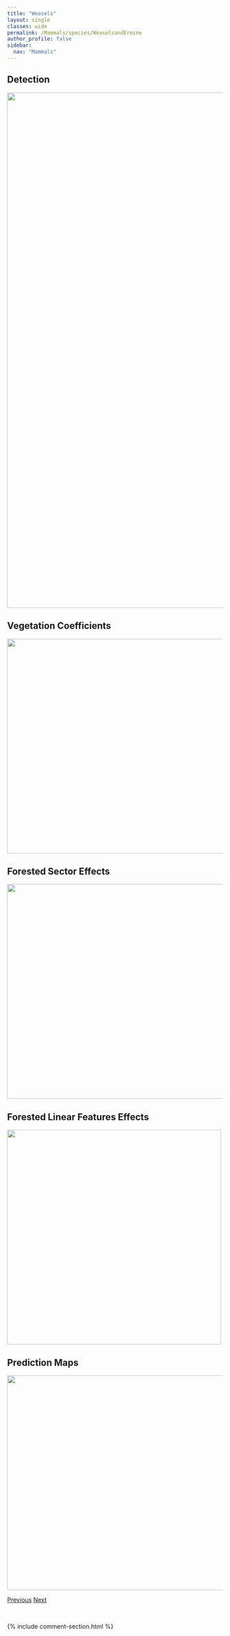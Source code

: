 ```yaml
---
title: "Weasels"
layout: single
classes: wide
permalink: /Mammals/species/WeaselsandErmine
author_profile: false
sidebar:
  nav: "Mammals"
---
```


<h2>Detection</h2>

<a href="https://drive.google.com/uc?export=view&id=1uQZHXg2LiVMDT82XZqHW3b5tOahd41m7">
<img src="https://drive.google.com/uc?export=view&id=1uQZHXg2LiVMDT82XZqHW3b5tOahd41m7" height = "1200" width = "800">
</a>


<h2>Vegetation Coefficients</h2>

<a href="https://drive.google.com/uc?export=view&id=1m4ZSrb65g7HgKooVbE1pgI4q1lhW0L5W">
<img src="https://drive.google.com/uc?export=view&id=1m4ZSrb65g7HgKooVbE1pgI4q1lhW0L5W" height = "500" width = "1000">
</a>


<h2>Forested Sector Effects</h2>

<a href="https://drive.google.com/uc?export=view&id=1KOgqVTshMDOKpWTa_3DzMhbFf7ZueEb4">
<img src="https://drive.google.com/uc?export=view&id=1KOgqVTshMDOKpWTa_3DzMhbFf7ZueEb4" height = "500" width = "1000">
</a>


<h2>Forested Linear Features Effects</h2>

<a href="https://drive.google.com/uc?export=view&id=12KDOUuIBIoJY8bZ5JhDkUqBOnyUGpYrs">
<img src="https://drive.google.com/uc?export=view&id=12KDOUuIBIoJY8bZ5JhDkUqBOnyUGpYrs" height = "500" width = "500">
</a>


<h2>Prediction Maps</h2>

<a href="https://drive.google.com/uc?export=view&id=1rzzrGnx8pXdh17L1h9XVTtnZvkjyK5vM">
<img src="https://drive.google.com/uc?export=view&id=1rzzrGnx8pXdh17L1h9XVTtnZvkjyK5vM" height = "500" width = "1000">
</a>


<a href="/DevelopmentWebsite/Mammals/species/VolesMiceandAllies" class="pagination--pager" title="Muridae">Previous</a> <a href="/DevelopmentWebsite/Mammals/species/WhitetailedDeer" class="pagination--pager" title="Odocoileus virginianus">Next</a>

<p>&nbsp;</p>

{% include comment-section.html %}
